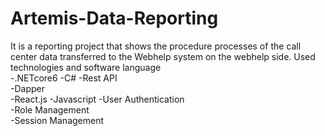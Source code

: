 # Artemis-Data-Reporting
It is a reporting project that shows the procedure processes of the call center data transferred to the Webhelp system on the webhelp side.  Used technologies and software language  
-.NETcore6 
-C# 
-Rest API  
-Dapper  
-React.js 
-Javascript 
-User Authentication  
-Role Management  
-Session Management
